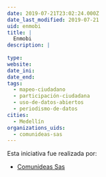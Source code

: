 ```yaml
---
date: 2019-07-21T23:02:24.000Z
date_last_modified: 2019-07-21
uid: enmobi
title: |
  Enmobi
description: |
  
type: 
website: 
date_ini: 
date_end: 
tags:
  - mapeo-ciudadano
  - participación-ciudadana
  - uso-de-datos-abiertos
  - periodismo-de-datos
cities: 
  - Medellín
organizations_uids:
  - comunideas-sas
---
```


Esta iniciativa fue realizada por:

- [Comunideas Sas](/organizaciones/comunideas-sas)
